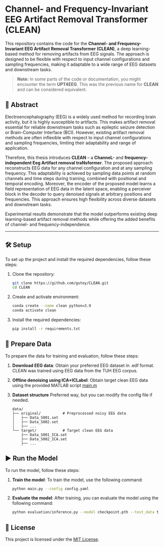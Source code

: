 # Channel- and Frequency-Invariant EEG Artifact Removal Transformer (CLEAN)

This repository contains the code for the **Channel- and Frequency-Invariant EEG Artifact Removal Transformer (CLEAN)**, a deep learning-based method for removing artifacts from EEG signals. The approach is designed to be flexible with respect to input channel configurations and sampling frequencies, making it adaptable to a wide range of EEG datasets and downstream tasks.

> **Note:** In some parts of the code or documentation, you might encounter the term **UPT4EEG**. This was the previous name for **CLEAN** and can be considered equivalent.


## 📖 Abstract
Electroencephalography (EEG) is a widely used method for recording brain activity, but it is highly susceptible to artifacts. This makes artifact removal essential for reliable downstream tasks such as epileptic seizure detection or Brain-Computer Interface (BCI). However, existing artifact removal methods are often inflexible with respect to input channel configurations and sampling frequencies, limiting their adaptability and range of application. 

Therefore, this thesis introduces **CLEAN** – a **ChanneL-** and **frequency-independent Eeg Artifact removal traNsformer**. The proposed approach reconstructs EEG data for any channel configuration and at any sampling frequency. This adaptability is achieved by sampling data points at random channels and time steps during training, combined with positional and temporal encoding. Moreover, the encoder of the proposed model learns a field representation of EEG data in the latent space, enabling a perceiver block in the decoder to query denoised signals at arbitrary positions and frequencies. This approach ensures high flexibility across diverse datasets and downstream tasks. 

Experimental results demonstrate that the model outperforms existing deep learning-based artifact removal methods while offering the added benefits of channel- and frequency-independence.

---

## 🛠️ Setup
To set up the project and install the required dependencies, follow these steps:

1. Clone the repository:
   ```bash
   git clone https://github.com/gutey/CLEAN.git
   cd CLEAN
   ```

2. Create and activate environment:
   ```bash
   conda create --name clean python=3.9
   conda activate clean
   ```
3. Install the required dependencies:
   ```bash
   pip install -r requirements.txt
   ```

## 📂 Prepare Data

To prepare the data for training and evaluation, follow these steps:

1. **Download EEG data**:
    Obtain your preferred EEG dataset in .edf format. CLEAN was trained using EEG data from the TUH EEG corpus.
   
2. **Offline denoising using ICA+ICLabel**:
   Obtain target clean EEG data using the provided MATLAB script [main.m](https://github.com/gutey/CLEAN/data_processing/TUH_TUSZ/main.m)

3. **Dataset structure**
   Preferred way, but you can modify the config file if needed.
   ```plaintext
   data/
   ├── original/          # Preprocessed noisy EEG data
   │   ├── Data_S001.set
   │   ├── Data_S002.set
   │   ├── ...
   └── target/            # Target clean EEG data
       ├── Data_S001_ICA.set
       ├── Data_S002_ICA.set
       ├── ...
   ```

## ▶️ Run the Model

To run the model, follow these steps:

1. **Train the model**:
   To train the model, use the following command:
   ```bash
   python main.py --config config.yaml
   ```
2. **Evaluate the model**:
   After training, you can evaluate the model using the following command:
   ```bash
   python evaluation/inference.py --model checkpoint.pth --test_data test_data/
   ```
   


## 📄 License

This project is licensed under the [MIT License](LICENSE).
